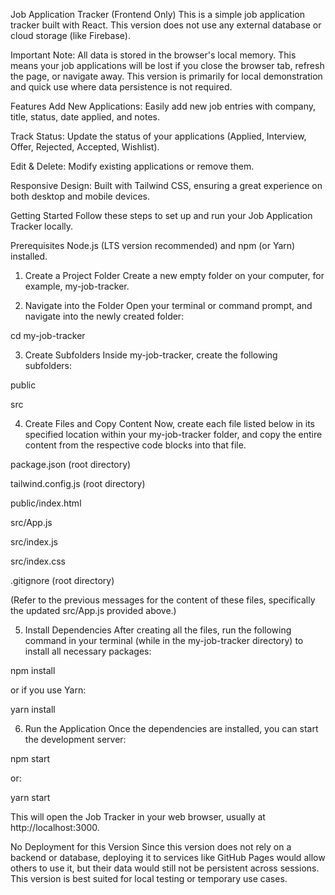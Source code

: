 Job Application Tracker (Frontend Only)
This is a simple job application tracker built with React. This version does not use any external database or cloud storage (like Firebase).

Important Note: All data is stored in the browser's local memory. This means your job applications will be lost if you close the browser tab, refresh the page, or navigate away. This version is primarily for local demonstration and quick use where data persistence is not required.

Features
Add New Applications: Easily add new job entries with company, title, status, date applied, and notes.

Track Status: Update the status of your applications (Applied, Interview, Offer, Rejected, Accepted, Wishlist).

Edit & Delete: Modify existing applications or remove them.

Responsive Design: Built with Tailwind CSS, ensuring a great experience on both desktop and mobile devices.

Getting Started
Follow these steps to set up and run your Job Application Tracker locally.

Prerequisites
Node.js (LTS version recommended) and npm (or Yarn) installed.

1. Create a Project Folder
Create a new empty folder on your computer, for example, my-job-tracker.

2. Navigate into the Folder
Open your terminal or command prompt, and navigate into the newly created folder:

cd my-job-tracker

3. Create Subfolders
Inside my-job-tracker, create the following subfolders:

public

src

4. Create Files and Copy Content
Now, create each file listed below in its specified location within your my-job-tracker folder, and copy the entire content from the respective code blocks into that file.

package.json (root directory)

tailwind.config.js (root directory)

public/index.html

src/App.js

src/index.js

src/index.css

.gitignore (root directory)

(Refer to the previous messages for the content of these files, specifically the updated src/App.js provided above.)

5. Install Dependencies
After creating all the files, run the following command in your terminal (while in the my-job-tracker directory) to install all necessary packages:

npm install

or if you use Yarn:

yarn install

6. Run the Application
Once the dependencies are installed, you can start the development server:

npm start

or:

yarn start

This will open the Job Tracker in your web browser, usually at http://localhost:3000.

No Deployment for this Version
Since this version does not rely on a backend or database, deploying it to services like GitHub Pages would allow others to use it, but their data would still not be persistent across sessions. This version is best suited for local testing or temporary use cases.
